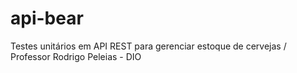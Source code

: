 # api-bear
Testes unitários em API REST para gerenciar estoque de cervejas / Professor Rodrigo Peleias - DIO

